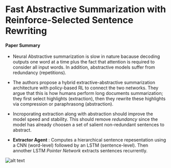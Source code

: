
# Fast Abstractive Summarization with Reinforce-Selected Sentence Rewriting

#### Paper Summary 

* Neural Abstractive summarization is slow in nature bacause decoding outputs one word at a time plus the fact that attention is required to consider all input words. In addition, abstractive models suffer from redundancy (repetitions).

* The authors propose a hybrid extractive-abstractive summarization architecture with policy-based RL to connect the two networks. They argue that this is how humans perform long documents summarization; they first select highlights (extraction), then they rewrite these highlights via compression or paraphrasong (abstraction).

* Incroporating extraction along with abstraction should improve the model speed and stability. This should remove *redundancy* since the model has already choosen a set of salient non-redundant sentences to abstract.

* **Extractor Agent** : Computes a hierarchical sentence repesentation using a CNN (word-level) followed by an LSTM (sentence-level). Then annother LSTM *Pointer Network* extracts sentences recurrently.

![alt text](https://user-images.githubusercontent.com/544269/42416552-df059792-82ac-11e8-89b4-529f3be1cea9.png)
